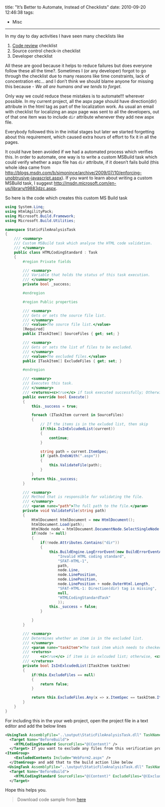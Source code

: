 title: "It’s Better to Automate, Instead of Checklists"
date: 2010-09-20 12:46:38
tags:

- Misc

---

In my day to day activities I have seen many checklists like

1. [Code review](http://en.wikipedia.org/wiki/Code_review) checklist
2. Source control check-in checklist
3. Developer checklist

All these are good because it helps to reduce failures but does everyone follow these all the time?. Sometimes I (or any developer) forgot to go through the checklist due to many reasons like time constraints, lack of concentration etc… and I don’t think we should blame anyone for missing this because - _We all are humans and we tends to forget_.

Only way we could reduce these mistakes is to automate!!! wherever possible. In my current project, all the aspx page should have direction(dir) attribute in the html tag as part of the localization work. As usual an email with checklist for localizing an aspx page was sent to all the developers, out of that one item was to include `dir` attribute whenever they add new aspx file.

Everybody followed this in the initial stages but later we started forgetting about this requirement, which caused extra hours of effort to fix it in all the pages.

It could have been avoided if we had a automated process which verifies this. In order to automate, one way is to write a custom MSBuild task which could verify whether a aspx file has `dir` attribute, if it doesn’t fails build (this whole idea came from http://blogs.msdn.com/b/simonince/archive/2009/07/10/enforcing-unobtrusive-javascript.aspx). If you want to learn about writing a custom MSBuild task, I suggest http://msdn.microsoft.com/en-us/library/t9883dzc.aspx.

So here is the code which creates this custom MS Build task

```cs
using System.Linq;
using HtmlAgilityPack;
using Microsoft.Build.Framework;
using Microsoft.Build.Utilities;

namespace StaticFileAnalysisTask
{
    /// <summary>
    /// Custom MSBuild task which analyse the HTML code validation.
    /// </summary>
    public class HTMLCodingStandard : Task
    {
        #region Private fields

        /// <summary>
        /// Variable that holds the status of this task execution.
        /// </summary>
        private bool _success;

        #endregion

        #region Public properties

        /// <summary>
        /// Gets or sets the source file list.
        /// </summary>
        /// <value>The source file list.</value>
        [Required]
        public ITaskItem[] SourceFiles { get; set; }

        /// <summary>
        /// Gets or sets the list of files to be excluded.
        /// </summary>
        /// <value>The excluded files.</value>
        public ITaskItem[] ExcludeFiles { get; set; }

        #endregion

        /// <summary>
        /// Executes this task.
        /// </summary>
        /// <returns><c>true</c> if task executed successfully; Otherwise, <c>false</c>.</returns>
        public override bool Execute()
        {
            this._success = true;

            foreach (ITaskItem current in SourceFiles)
            {
                // If the items is in the exluded list, then skip
                if(this.IsInExlcudedList(current))
                {
                    continue;
                }

                string path = current.ItemSpec;
                if (path.EndsWith(".aspx"))
                {
                    this.ValidateFile(path);
                }
            }
            return this._success;
        }

        /// <summary>
        /// Method that is responsible for validating the file.
        /// </summary>
        /// <param name="path">The full path to the file.</param>
        private void ValidateFile(string path)
        {
            HtmlDocument htmlDocument = new HtmlDocument();
            htmlDocument.Load(path);
            HtmlNode node = htmlDocument.DocumentNode.SelectSingleNode("//html");
            if(node != null)
            {
                if(!node.Attributes.Contains("dir"))
                {
                    this.BuildEngine.LogErrorEvent(new BuildErrorEventArgs(
                        "Invalid HTML coding standard",
                        "SFAT-HTML-1",
                        path,
                        node.Line,
                        node.LinePosition,
                        node.LinePosition,
                        node.LinePosition + node.OuterHtml.Length,
                        "SFAT-HTML-1: Direction(dir) tag is missing",
                        null,
                        "HTMLCodingStandardTask"
                        ));
                    this._success = false;
                }

            }
        }

        /// <summary>
        /// Determines whether an item is in the excluded list.
        /// </summary>
        /// <param name="taskItem">The task item which needs to checked.</param>
        /// <returns>
        ///     <c>true</c> if item is in exlcuded list; otherwise, <c>false</c>.
        /// </returns>
        private bool IsInExlcudedList(ITaskItem taskItem)
        {
            if(this.ExcludeFiles == null)
            {
                return false;
            }

            return this.ExcludeFiles.Any(x => x.ItemSpec == taskItem.ItemSpec);
        }
    }
}
```

For including this in the your web project, open the project file in a text editor and add the below lines

```xml
<UsingTask AssemblyFile="..\output\StaticFileAnalysisTask.dll" TaskName="HTMLCodingStandard" />
  <Target Name="BeforeBuild">
    <HTMLCodingStandard SourceFiles="@(Content)" />
  </Target> If you want to exclude any files from this verification process, then define an ItemGroup
<ItemGroup>
    <ExcludedContents Include="WebForm2.aspx" />
  </ItemGroup> and add that to the build action like below
 <UsingTask AssemblyFile="..\output\StaticFileAnalysisTask.dll" TaskName="HTMLCodingStandard" />
  <Target Name="BeforeBuild">
    <HTMLCodingStandard SourceFiles="@(Content)" ExcludeFiles="@(ExcludedContents)" />
  </Target>
```

Hope this helps you.

> Download code sample from [here](/download/TestWebApplication.zip)
